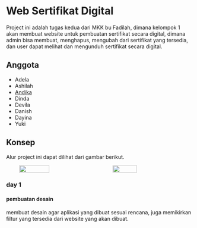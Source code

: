 
# Web Sertifikat Digital
Project ini adalah tugas kedua dari MKK bu Fadilah, dimana kelompok 1 akan membuat website untuk pembuatan sertifikat secara digital, dimana admin bisa membuat, menghapus, mengubah dari sertifikat yang tersedia, dan user dapat melihat dan mengunduh sertifikat secara digital.

## Anggota
- Adela
- Ashilah
- [Andika](https://github.com/0rcaaa)
- Dinda
- Devila
- Danish
- Dayina
- Yuki

## Konsep
Alur project ini dapat dilihat dari gambar berikut.
<div style="display: flex; justify-content: center; gap: 50px; items: center;">
  <img width="40%" src="https://github.com/user-attachments/assets/8f33ff61-fb56-4897-bc96-f929c6d048a9">
  <img width="36%" src="https://github.com/user-attachments/assets/131d2fec-c10e-4838-bc23-65f3d8aaa56f">
</div>

### day 1
#### pembuatan desain
membuat desain agar aplikasi yang dibuat sesuai rencana, juga memikirkan filtur yang tersedia dari website yang akan dibuat.
